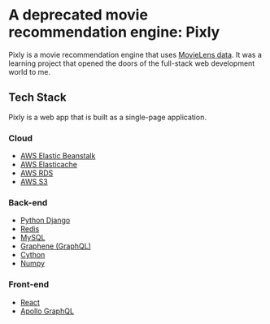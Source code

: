 # A deprecated movie recommendation engine: Pixly

Pixly is a movie recommendation engine that uses [MovieLens data](https://grouplens.org/datasets/movielens/). 
It was a learning project that opened the doors of the full-stack web development world to me. 

## Tech Stack
Pixly is a web app that is built as a single-page application.

### Cloud
- [AWS Elastic Beanstalk](https://aws.amazon.com/tr/elasticbeanstalk/)
- [AWS Elasticache](https://aws.amazon.com/tr/elasticache/)
- [AWS RDS](https://aws.amazon.com/rds/)
- [AWS S3](https://aws.amazon.com/s3/)

### Back-end
- [Python Django](https://www.djangoproject.com/)
- [Redis](https://redis.io/)
- [MySQL](https://www.mysql.com/)
- [Graphene (GraphQL)](https://graphene-python.org/)
- [Cython](https://cython.org/)
- [Numpy](https://numpy.org/)

### Front-end
- [React](https://reactjs.org)
- [Apollo GraphQL](https://www.apollographql.com/docs/react/)

